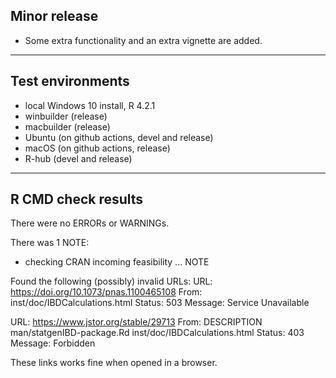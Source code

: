 ## Minor release

- Some extra functionality and an extra vignette are added.

----

## Test environments

* local Windows 10 install, R 4.2.1
* winbuilder (release)
* macbuilder (release)
* Ubuntu (on github actions, devel and release)
* macOS (on github actions, release)
* R-hub (devel and release)

----

## R CMD check results

There were no ERRORs or WARNINGs.

There was 1 NOTE:

* checking CRAN incoming feasibility ... NOTE

Found the following (possibly) invalid URLs:
  URL: https://doi.org/10.1073/pnas.1100465108
    From: inst/doc/IBDCalculations.html
    Status: 503
    Message: Service Unavailable
    
  URL: https://www.jstor.org/stable/29713
    From: DESCRIPTION
          man/statgenIBD-package.Rd
          inst/doc/IBDCalculations.html
    Status: 403
    Message: Forbidden
    
These links works fine when opened in a browser.
    
